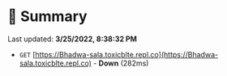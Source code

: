 # 📖 Summary
Last updated: **3/25/2022, 8:38:32 PM**

- `GET` [https://Bhadwa-sala.toxicblte.repl.co](https://Bhadwa-sala.toxicblte.repl.co) - **Down** (282ms)
